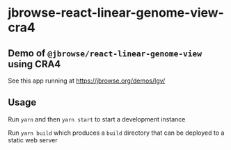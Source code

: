 # jbrowse-react-linear-genome-view-cra4

## Demo of `@jbrowse/react-linear-genome-view` using CRA4

See this app running at https://jbrowse.org/demos/lgv/

## Usage

Run `yarn` and then `yarn start` to start a development instance

Run `yarn build` which produces a `build` directory that can be deployed to a
static web server
